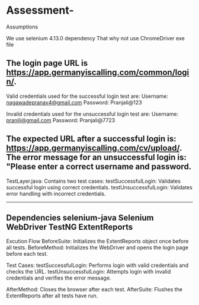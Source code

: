 # Assessment-
Assumptions

We use selenium 4.13.0 dependency That why not use ChromeDriver exe file 

The login page URL is https://app.germanyiscalling.com/common/login/.
-------------------------------------------------------------------
Valid credentials used for the successful login test are:
	Username: nagawadepranav4@gmail.com
	Password: Pranjali@123

Invalid credentials used for the unsuccessful login test are:
	Username: pranjli@gmail.com
	Password: Pranjali@7723

The expected URL after a successful login is: https://app.germanyiscalling.com/cv/upload/.
The error message for an unsuccessful login is: "Please enter a correct username and password. 
------------------------------------------------------------------------------------------------------
TestLayer.java: Contains two test cases:
	testSuccessfulLogin: Validates successful login using correct credentials.
	testUnsuccessfulLogin: Validates error handling with incorrect credentials.

-------------------------------------------------------------------------------------
Dependencies
selenium-java
Selenium WebDriver
TestNG 
ExtentReports 
----------------------------------------------------------------------------------------
Excution Flow
BeforeSuite: Initializes the ExtentReports object once before all tests.
BeforeMethod: Initializes the WebDriver and opens the login page before each test.

Test Cases:
	testSuccessfulLogin: Performs login with valid credentials and checks the URL.
	testUnsuccessfulLogin: Attempts login with invalid credentials and verifies the error message.

AfterMethod: Closes the browser after each test.
AfterSuite: Flushes the ExtentReports after all tests have run.

